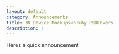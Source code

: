 ```yaml
---
layout: default
category: Announcements
title: 3D Device Mockups<br>by PSDCovers
description: |
---
```

  Heres a quick announcement
